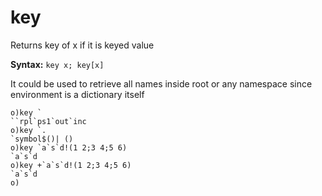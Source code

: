 # key

Returns key of x if it is keyed value

**Syntax:** ```key x; key[x]```

It could be used to retrieve all names inside root or any namespace since environment is a dictionary itself

```o
o)key `
``rpl`ps1`out`inc
o)key `.
`symbol$()| ()
o)key `a`s`d!(1 2;3 4;5 6)
`a`s`d
o)key +`a`s`d!(1 2;3 4;5 6)
`a`s`d
o)
```
